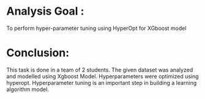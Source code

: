 # Analysis Goal :
To perform hyper-parameter tuning using HyperOpt for XGboost model

# Conclusion:
This task is done in a team of 2 students. The given dataset was analyzed and modelled using Xgboost Model. Hyperparameters were optimized using hyperopt. Hyperparameter tuning is an important step in building a learning algorithm model. 

